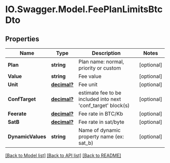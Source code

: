 # IO.Swagger.Model.FeePlanLimitsBtcDto
## Properties

Name | Type | Description | Notes
------------ | ------------- | ------------- | -------------
**Plan** | **string** | Plan name: normal, priority or custom | [optional] 
**Value** | **string** | Fee value | [optional] 
**Unit** | [**decimal?**](BigDecimal.md) | Fee unit | [optional] 
**ConfTarget** | [**decimal?**](BigDecimal.md) | estimate fee to be included into next &#x27;conf_target&#x27; block(s) | [optional] 
**Feerate** | [**decimal?**](BigDecimal.md) | Fee rate in BTC/Kb | [optional] 
**SatB** | [**decimal?**](BigDecimal.md) | Fee rate in sat/byte | [optional] 
**DynamicValues** | **string** | Name of dynamic property name (ex: sat_b) | [optional] 

[[Back to Model list]](../README.md#documentation-for-models) [[Back to API list]](../README.md#documentation-for-api-endpoints) [[Back to README]](../README.md)

